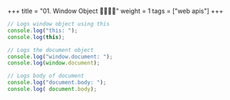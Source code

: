 +++
title = "01. Window Object 👩‍🏫🧑‍🏫"
weight = 1
tags = ["web apis"] 
+++

```js
// Logs window object using this
console.log("this: ");
console.log(this);

// Logs the document object
console.log("window.document: ");
console.log(window.document);

// Logs body of document
console.log("document.body: ");
console.log( document.body);
```